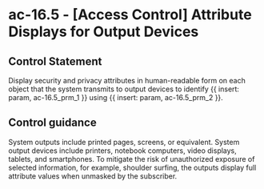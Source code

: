 # ac-16.5 - \[Access Control\] Attribute Displays for Output Devices

## Control Statement

Display security and privacy attributes in human-readable form on each object that the system transmits to output devices to identify {{ insert: param, ac-16.5_prm_1 }} using {{ insert: param, ac-16.5_prm_2 }}.

## Control guidance

System outputs include printed pages, screens, or equivalent. System output devices include printers, notebook computers, video displays, tablets, and smartphones. To mitigate the risk of unauthorized exposure of selected information, for example, shoulder surfing, the outputs display full attribute values when unmasked by the subscriber.

